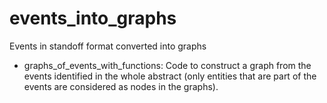 # events_into_graphs
Events in standoff format converted into graphs


- graphs_of_events_with_functions: Code to construct a graph from the events identified in the whole abstract (only entities that are part of the events are considered as nodes in the graphs).
